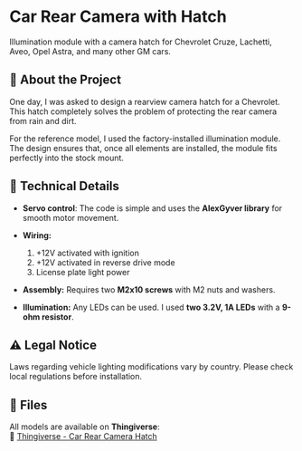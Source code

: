 # Car Rear Camera with Hatch  

Illumination module with a camera hatch for Chevrolet Cruze, Lachetti, Aveo, Opel Astra, and many other GM cars.  

## 📌 About the Project  
One day, I was asked to design a rearview camera hatch for a Chevrolet. This hatch completely solves the problem of protecting the rear camera from rain and dirt.  

For the reference model, I used the factory-installed illumination module. The design ensures that, once all elements are installed, the module fits perfectly into the stock mount.  

## 🔧 Technical Details  
- **Servo control**: The code is simple and uses the **AlexGyver library** for smooth motor movement.  
- **Wiring:**  
  1. +12V activated with ignition  
  2. +12V activated in reverse drive mode  
  3. License plate light power  

- **Assembly:** Requires two **M2x10 screws** with M2 nuts and washers.  
- **Illumination:** Any LEDs can be used. I used **two 3.2V, 1A LEDs** with a **9-ohm resistor**.  

## ⚠️ Legal Notice  
Laws regarding vehicle lighting modifications vary by country. Please check local regulations before installation.  

## 📁 Files  
All models are available on **Thingiverse**:  
🔗 [Thingiverse - Car Rear Camera Hatch](https://www.thingiverse.com/thing:6280358)  
